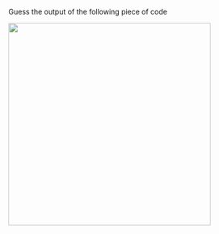 Guess the output of the following piece of code

<img src="https://raw.githubusercontent.com/McLarenCollege/foundations_public/main/guess-output-while-array-modulo.png" width=400 />
